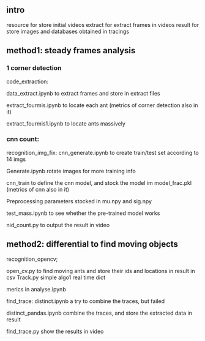 ## intro
resource for store initial videos
extract for extract frames in videos
result for store images and databases obtained in tracings

## method1: steady frames analysis
### 1 corner detection
code_extraction:

data_extract.ipynb to extract frames and store in extract files

extract_fourmis.ipynb to locate each ant (metrics of corner detection also in it)

extract_fourmis1.ipynb to locate ants massively



### cnn count:
recognition_img_fix:
cnn_generate.ipynb to create train/test set according to 14 imgs

Generate.ipynb rotate images for more training info

cnn_train to define the cnn model, and stock the model im model_frac.pkl (metrics of cnn also in it)

Preprocessing parameters stocked in mu.npy and sig.npy

test_mass.ipynb to see whether the pre-trained model works

nid_count.py to output the result in video

## method2: differential to find moving objects
recognition_opencv;

open_cv.py to find moving ants and store their ids and locations in result in csv
Track.py simple algo1 real time dict

merics in analyse.ipynb


find_trace:
distinct.ipynb  a try to combine the traces, but failed

distinct_pandas.ipynb combine the traces, and store the extracted data in result

find_trace.py show the results in video
